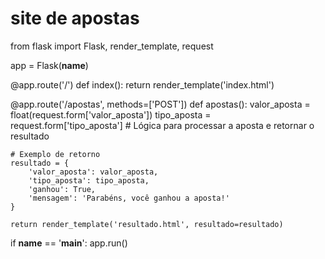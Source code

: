 # site de apostas

from flask import Flask, render_template, request

app = Flask(__name__)

@app.route('/')
def index():
    return render_template('index.html')

@app.route('/apostas', methods=['POST'])
def apostas():
    valor_aposta = float(request.form['valor_aposta'])
    tipo_aposta = request.form['tipo_aposta']
    # Lógica para processar a aposta e retornar o resultado
    
    # Exemplo de retorno
    resultado = {
        'valor_aposta': valor_aposta,
        'tipo_aposta': tipo_aposta,
        'ganhou': True,
        'mensagem': 'Parabéns, você ganhou a aposta!'
    }
    
    return render_template('resultado.html', resultado=resultado)

if __name__ == '__main__':
    app.run()
